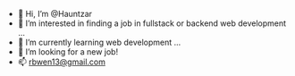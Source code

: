 - 👋 Hi, I’m @Hauntzar
- 👀 I’m interested in finding a job in fullstack or backend web development ...
- 🌱 I’m currently learning web development ...
- 💞️ I’m looking for a new job! 
- 📫 rbwen13@gmail.com

